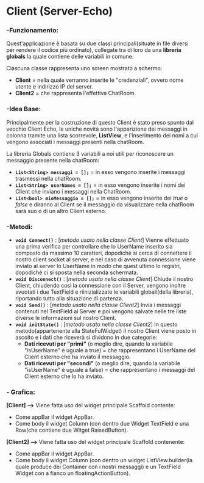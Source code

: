 # Client (Server-Echo)

### -Funzionamento:

Quest'applicazione è basata su due classi principali(situate in file diversi per rendere il codice più ordinato), collegate tra di loro da una **libreria globals** la quale contiene delle variabili in comune.

Ciascuna classe rappresenta uno screen mostrato a schermo:

- **Client** = nella quale verranno inserite le "credenziali", ovvero nome utente e indirizzo IP del server.
- **Client2** = che rappresenta l'effettiva ChatRoom.

### -Idea Base:

Principalmente per la costruzione di questo Client è stato preso spunto dal vecchio Client Echo, le uniche novità sono l'apparizione dei messaggi in colonna tramite una lista scorrevole, **ListView**, e l'inserimento dei nomi a cui vengono associati i messaggi presenti nella chatRoom.

La libreria Globals contiene 3 variabili a noi utili per riconoscere un messaggio presente nella chatRoom:

-  **`List<String> messaggi = [];`** = in esso vengono inserite i messaggi trasmessi nella chatRoom.
-  **`List<String> userNames = [];`** = in esso vengono inserite i nomi dei Client che inviano i messaggi nella ChatRoom.
-  **`List<bool> mioMessaggio = [];`** = in esso vengono inserite dei *true* o *false* e diranno al Client se il messaggio da visualizzare nella chatRoom sarà suo o di un altro Client esterno.

### -Metodi:

- **`void Connect()`** : [*_metodo usato nella classe Client_*] Vienne effettuato una prima verifica per controllare che lo UserName inserito sia composto da massimo 10 caratteri, dopodichè si cerca di connettere il nostro client socket al server, e nel caso di avvenuta connessione viene inviato al server lo UserName in modo che quest ultimo lo registri, dopodichè ci si sposta nella seconda schermata.
-  **`void Disconnect()`** : [*_metodo usato nella classe Client_*] Chiude il nostro Client, chiudendo così la connessione con il Server, vengono inoltre svuotati i due TextField e riinizializzate le variabili globali(della libreria), riportando tutto alla situazione di partenza.
-  **`void Send()`** : [*_metodo usato nella classe Client2_*] Invia i messaggi contenuti nel TextField al Server e poi vengono salvate nelle tre liste diverse le informazioni sul nostro Client.
-  **`void initState()`** : [*_metodo usato nella classe Client2_*] In questo metodo(appartenente alla StateFulWidget) il nostro Client viene posto in ascolto e i dati che riceverà si dividono in due categorie:
	- **Dati ricevuti per "primi"** (o meglio dire, quando la variabile "isUserName" è uguale a true)  = che rappresentano i UserName del Client esterno che ha inviato il messaggio.
	- **Dati ricevuti per "secondi"** (o meglio dire, quando la variabile "isUserName" è uguale a false)  = che rappresentano i messaggi del Client esterno che lo ha inviato.

### - Grafica:

**[Client] -->** Viene fatta uso del widget principale Scaffold contente:

- Come appBar il widget AppBar.
- Come body il widget Column (con dentro due Widget TextField e una Row(che contiene due Witget RaisedButton).

**[Client2] -->** Viene fatta uso del widget principale Scaffold contenente:

- Come appBar il widget AppBar.
- Come body il widget Column (con dentro un widget ListView.builder(la quale produce dei Container con i nostri messaggi) e un TextField Widget con a fianco un floatingActionButton).